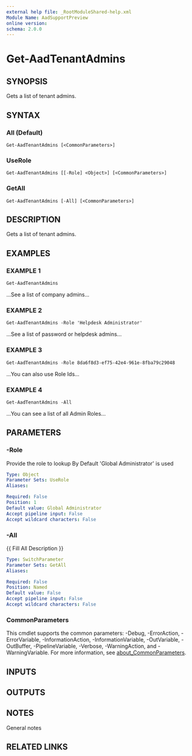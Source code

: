 ```yaml
---
external help file: _RootModuleShared-help.xml
Module Name: AadSupportPreview
online version:
schema: 2.0.0
---
```


# Get-AadTenantAdmins

## SYNOPSIS
Gets a list of tenant admins.

## SYNTAX

### All (Default)
```
Get-AadTenantAdmins [<CommonParameters>]
```

### UseRole
```
Get-AadTenantAdmins [[-Role] <Object>] [<CommonParameters>]
```

### GetAll
```
Get-AadTenantAdmins [-All] [<CommonParameters>]
```

## DESCRIPTION
Gets a list of tenant admins.

## EXAMPLES

### EXAMPLE 1
```
Get-AadTenantAdmins
```

...See a list of company admins...

### EXAMPLE 2
```
Get-AadTenantAdmins -Role 'Helpdesk Administrator'
```

...See a list of password or helpdesk admins...

### EXAMPLE 3
```
Get-AadTenantAdmins -Role 8da6f8d3-ef75-42e4-961e-8fba79c29048
```

...You can also use Role Ids...

### EXAMPLE 4
```
Get-AadTenantAdmins -All
```

...You can see a list of all Admin Roles...

## PARAMETERS

### -Role
Provide the role to lookup
By Default 'Global Administrator' is used

```yaml
Type: Object
Parameter Sets: UseRole
Aliases:

Required: False
Position: 1
Default value: Global Administrator
Accept pipeline input: False
Accept wildcard characters: False
```

### -All
{{ Fill All Description }}

```yaml
Type: SwitchParameter
Parameter Sets: GetAll
Aliases:

Required: False
Position: Named
Default value: False
Accept pipeline input: False
Accept wildcard characters: False
```

### CommonParameters
This cmdlet supports the common parameters: -Debug, -ErrorAction, -ErrorVariable, -InformationAction, -InformationVariable, -OutVariable, -OutBuffer, -PipelineVariable, -Verbose, -WarningAction, and -WarningVariable. For more information, see [about_CommonParameters](http://go.microsoft.com/fwlink/?LinkID=113216).

## INPUTS

## OUTPUTS

## NOTES
General notes

## RELATED LINKS
